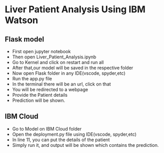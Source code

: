 # Liver Patient Analysis Using IBM Watson
## Flask model 
- First open jupyter notebook
- Then open Liver_Patient_Analysis.ipynb
- Go to Kernel and click on restart and run all
- After that,our model will be saved in the respective folder
- Now open Flask folder in any IDE(vscode, spyder,etc)
- Run the app.py file
- In the terminal there will be an url, click on that
- You will be redirected to a webpage 
- Provide the Patient details
- Prediction will be shown. 

## IBM Cloud
- Go to Model on IBM Cloud folder
- Open the deployment.py file using IDE(vscode, spyder,etc)
- In line 11, you can put the details of the patient
- Simply run it, and output will be shown which contains the prediction.


